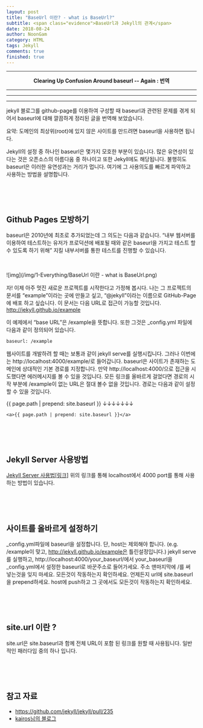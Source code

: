 ```yaml
---
layout: post
title: "BaseUrl 이란? - what is BaseUrl?"
subtitle: <span class="evidence">BaseUrl과 Jekyll의 관계</span>
date: 2018-08-24
author: NoonGam
category: HTML
tags: Jekyll
comments: true
finished: true
---
```


-------------
<center><b>Clearing Up Confusion Around baseurl -- Again : 번역</b></center>

---
---
---------


jekyll 블로그를 github-page를 이용하여 구성할 때 baseurl과 관련된 문제를 겪게 되어서 baseurl에 대해 깔끔하게 정리된 글을 번역해 보았습니다.

요약: 도메인의 최상위(root)에 있지 않은 사이트를 만드려면 baseurl을 사용하면 됩니다.

Jekyll의 설정 중 하나인 baseurl은 몇가지 모호한 부분이 있습니다. 많은 유연성이 있다는 것은 오픈소스의 아름다움 중 하나이고 또한 Jekyll에도 해당됩니다. 불행히도 baseurl은 이러한 유연성과는 거리가 멉니다. 여기에 그 사용의도를 빠르게 파악하고 사용하는 방법을 설명합니다.

<br><br><br>

## Github Pages 모방하기

baseurl은 2010년에 최초로 추가되었는데 그 의도는 다음과 같습니다. “내부 웹서버를 이용하여 테스트하는 유저가 프로덕션에 배포될 때와 같은 baseurl을 가지고 테스트 할 수 있도록 하기 위해” 지킬 내부서버를 통한 테스트를 진행할 수 있습니다.

<br>


![img](/img/1-Everything/BaseUrl 이란 - what is BaseUrl.png)

자! 이제 아주 멋진 새로운 프로젝트를 시작한다고 가정해 봅시다. 나는 그 프로젝트의 문서를 “example”이라는 곳에 만들고 싶고, “@jekyll”이라는 이름으로 GitHub-Page에 배포 하고 싶습니다. 이 문서는 다음 URL로 접근이 가능할 것입니다. http://jekyll.github.io/example

이 예제에서 “base URL”은 /example을 뜻합니다. 또한 그것은 \_config.yml 파일에 다음과 같이 정의되어 있습니다.

```html
baseurl: /example
```

웹사이트를 개발하려 할 때는 보통과 같이 jekyll serve를 실행시킵니다. 그러나 이번에는 http://localhost:4000/example/로 들어갑니다. baseurl은 사이트가 존재하는 도메인에 상대적인 기본 경로를 지정합니다. 만약 http://localhost:4000/으로 접근을 시도했다면 에러메시지를 볼 수 있을 것입니다. 모든 링크를 올바르게 걸었다면 경로의 시작 부분에 /example이 없는 URL은 절대 볼수 없을 것입니다.
경로는 다음과 같이 설정할 수 있을 것입니다.

<a>{{ page.path | prepend: site.baseurl }}</a>
                ↓↓↓↓↓↓↓
```
<a>{{ page.path | prepend: site.baseurl }}</a>
```

<br><br><br>

## Jekyll Server 사용방법


[Jekyll Server 사용법[링크]](http://jekyllrb-ko.github.io/docs/usage/)
<a> 위의 링크를 통해 localhost에서 4000 port를 통해 사용하는 방법이 있습니다.</a>

<br><br><br>

## 사이트를 올바르게 설정하기

\_config.yml파일에 baseurl을 설정합니다. 단, host는 제외해야 합니다. (e.g. /example이 맞고, http://jekyll.github.io/example은 틀린설정입니다.)
jekyll serve를 실행하고, http://localhost:4000/your_baseurl/에서 your_baseurl을 \_config.yml에서 설정한 baseurl로 바꾼주소로 들어가세요. 주소 맨마지막에 /를 써 넣는것을 잊지 마세요.
모든것이 작동하는지 확인하세요. 언제든지 url에 site.baseurl을 prepend하세요.
host에 push하고 그 곳에서도 모든것이 작동하는지 확인하세요.



<br><br><br>

## site.url 이란 ?

site.url은 site.baseurl과 함께 전체 URL이 포함 된 링크를 원할 때 사용됩니다. 일반적인 패러다임 중의 하나 입니다.



<br><br><br>



## 참고 자료
* https://github.com/jekyll/jekyll/pull/235
* [kairos님의 블로그]( https://kairos03.github.io/jekyll/2017/09/11/learing-Up-Confusion-Around-baseurl.html#fn:1)
